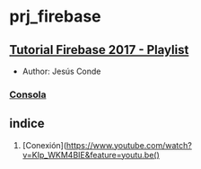 # prj_firebase

## [Tutorial Firebase 2017 - Playlist](https://www.youtube.com/watch?v=KIp_WKM4BIE&list=PLEtcGQaT56chIjXff_cAEglfe6gBSNFHj)
- Author: Jesús Conde

### [Consola](https://console.firebase.google.com/project/fir-test-2017/database/fir-test-2017/data)

## indice

1. [Conexión](https://www.youtube.com/watch?v=KIp_WKM4BIE&feature=youtu.be()